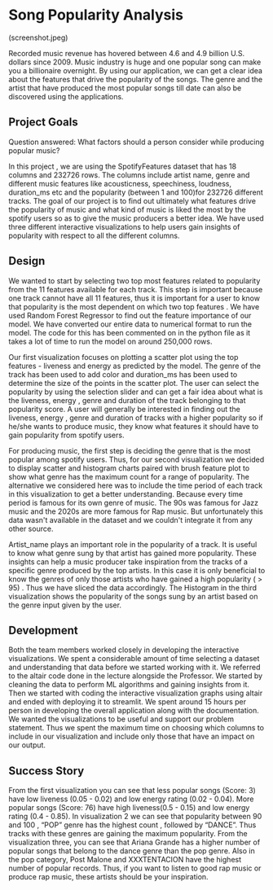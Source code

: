 # Song Popularity Analysis

(screenshot.jpeg)


Recorded music revenue has hovered between 4.6 and 4.9 billion U.S. dollars since 2009. Music industry is huge and one popular song can make you a billionaire overnight. By using our application, we can get a clear idea about the features that drive the popularity of the songs. The genre and the artist that have produced the most popular 
songs till date can also be discovered using the applications.

## Project Goals

Question answered:
What factors should a person consider while producing popular music?

In this project , we are using the SpotifyFeatures dataset that has 18 columns and 232726 rows.  The columns include artist name, genre and different  music features like acousticness, speechiness, loudness, duration_ms etc  and the popularity (between 1 and 100)for 232726 different tracks. The goal of our project is to find out ultimately what features drive the popularity of music and what kind of music is liked the most by the spotify users so as to give the music producers a better idea.
We have used three different interactive visualizations to help users gain insights of popularity with respect to all the different columns. 

## Design

We wanted to start by selecting two top most features related to popularity from the 11 features available for each track. This step is important because one track cannot have all 11 features, thus it is important for a user to know that popularity is the most dependent on which two top features . We have used Random Forest Regressor to find out the feature importance of our model. We have converted our entire data to numerical format to run the model. The code for this has been commented on in the python file as it takes a lot of time to run the model on around 250,000 rows.

Our first visualization focuses on plotting a scatter plot using the top features - liveness and energy as predicted by the model. The genre of the track has been used to add color and duration_ms has been used to determine the size of the points in the scatter plot. The user can select the popularity by using the selection slider and can get a fair idea about what is the liveness, energy , genre and duration of the track belonging to that popularity score. A user will generally be interested in finding out the liveness, energy , genre and duration of tracks with a higher popularity so if he/she wants to produce music, they know what features it should have to gain popularity from spotify users.

For producing music, the first step is deciding the genre that is the most popular among spotify users. Thus, for our second visualization we decided to display scatter and histogram charts paired with brush feature plot to show what genre has the maximum count for a range of popularity. The alternative we considered here was to include the time period of each track in this visualization to get a better understanding. Because every time period is famous for its own genre of music. The 90s was famous for Jazz music and the 2020s are more famous for Rap music. But unfortunately this data wasn't available in the dataset and we couldn't integrate it from any other source.

Artist_name  plays an important role in the popularity of a track. It is useful to know what genre sung by that artist has gained more popularity. These insights can help a music producer take inspiration from the tracks of a specific genre produced by the top artists. In this case it is only beneficial to know the genres of only those artists who have gained a high popularity ( > 95) . Thus we have sliced the data accordingly. The Histogram in the third visualization shows the popularity of the songs sung by an artist based on the genre input given by the user. 

## Development

Both the team members worked closely in developing the interactive visualizations. We spent a considerable amount of time selecting a dataset and understanding that data before we started working with it. We referred to the altair code done in the lecture alongside the Professor. We started by  cleaning the data to perform ML algorithms and gaining insights from it. Then we started with coding the interactive  visualization graphs using altair and ended with deploying it to streamlit. We spent around 15 hours per person in developing the overall application along with the documentation. 
We wanted the visualizations to be useful and support our problem statement. Thus we spent the maximum time on  choosing which columns to include in our visualization and include only those that have an impact on our output.

## Success Story

From the first visualization you can see that less popular songs (Score: 3) have low liveness (0.05 - 0.02) and low energy rating (0.02 - 0.04). More popular songs (Score: 76) have high liveness(0.5 - 0.15) and low energy rating (0.4 - 0.85).
In visualization 2 we can see that popularity between 90 and 100 , “POP” genre has the highest count , followed by “DANCE”. Thus tracks with these genres are gaining the maximum popularity.
From the visualization three, you can see that Ariana Grande has a higher number of popular songs that belong to the dance genre than the pop genre. Also in the pop category, Post Malone and XXXTENTACION have the highest number of popular records. Thus, if you want to listen to good rap music or produce rap music, these artists should be your inspiration.

